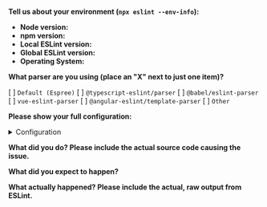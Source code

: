 **Tell us about your environment (`npx eslint --env-info`):**

-   **Node version:**
-   **npm version:**
-   **Local ESLint version:**
-   **Global ESLint version:**
-   **Operating System:**

**What parser are you using (place an "X" next to just one item)?**

[ ] `Default (Espree)`
[ ] `@typescript-eslint/parser`
[ ] `@babel/eslint-parser`
[ ] `vue-eslint-parser`
[ ] `@angular-eslint/template-parser`
[ ] `Other`

**Please show your full configuration:**

<details>
<summary>Configuration</summary>

<!-- Paste your configuration below: -->

```js

```

</details>

**What did you do? Please include the actual source code causing the issue.**

**What did you expect to happen?**

**What actually happened? Please include the actual, raw output from ESLint.**
